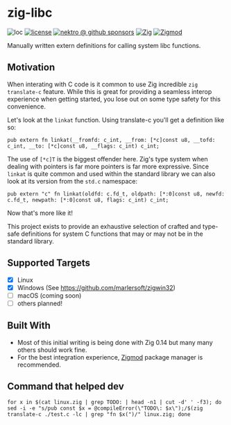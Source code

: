 # zig-libc

![loc](https://sloc.xyz/github/nektro/zig-libc)
[![license](https://img.shields.io/github/license/nektro/zig-libc.svg)](https://github.com/nektro/zig-libc/blob/master/LICENSE)
[![nektro @ github sponsors](https://img.shields.io/badge/sponsors-nektro-purple?logo=github)](https://github.com/sponsors/nektro)
[![Zig](https://img.shields.io/badge/Zig-0.14-f7a41d)](https://ziglang.org/)
[![Zigmod](https://img.shields.io/badge/Zigmod-latest-f7a41d)](https://github.com/nektro/zigmod)

Manually written extern definitions for calling system libc functions.

## Motivation

When interating with C code is it common to use Zig incredible `zig translate-c` feature. While this is great for providing a seamless interop experience when
getting started, you lose out on some type safety for this convenience.

Let's look at the `linkat` function. Using translate-c you'll get a definition like so:

```zig
pub extern fn linkat(__fromfd: c_int, __from: [*c]const u8, __tofd: c_int, __to: [*c]const u8, __flags: c_int) c_int;
```

The use of `[*c]T` is the biggest offender here. Zig's type system when dealing with pointers is far more pointers is far more expressive. Since `linkat` is quite
common and used within the standard library we can also look at its version from the `std.c` namespace:

```zig
pub extern "c" fn linkat(oldfd: c.fd_t, oldpath: [*:0]const u8, newfd: c.fd_t, newpath: [*:0]const u8, flags: c_int) c_int;
```

Now that's more like it!

This project exists to provide an exhaustive selection of crafted and type-safe definitions for system C functions that may or may not be in the standard library.

## Supported Targets

- [x] Linux
- [x] Windows (See https://github.com/marlersoft/zigwin32)
- [ ] macOS (coming soon)
- [ ] others planned!

## Built With

- Most of this initial writing is being done with Zig 0.14 but many many others should work fine.
- For the best integration experience, [Zigmod](https://github.com/nektro/zigmod) package manager is recommended.

## Command that helped dev

`for x in $(cat linux.zig | grep TODO: | head -n1 | cut -d' ' -f3); do sed -i -e "s/pub const $x = @compileError(\"TODO\: $x\");/$(zig translate-c ./test.c -lc | grep "fn $x(")/" linux.zig; done`
